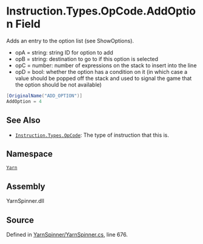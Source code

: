 <!-- This file was generated by a tool. Do not edit this file by hand. -->

# Instruction.Types.OpCode.AddOption Field

Adds an entry to the option list (see ShowOptions).
- opA = string: string ID for option to add
- opB = string: destination to go to if this option is selected
- opC = number: number of expressions on the stack to insert
into the line
- opD = bool: whether the option has a condition on it (in which
case a value should be popped off the stack and used to signal
the game that the option should be not available)


```csharp
[OriginalName("ADD_OPTION")]
AddOption = 4
```



## See Also
* [`Instruction.Types.OpCode`](/api/csharp/yarn/instruction.types.opcode.md): 
The type of instruction that this is.

## Namespace
[`Yarn`](/api/csharp/yarn/README.md)

## Assembly
YarnSpinner.dll

## Source
Defined in [YarnSpinner/YarnSpinner.cs](https://github.com/YarnSpinnerTool/YarnSpinner//blob/develop/YarnSpinner/YarnSpinner.cs#L676), line 676.
